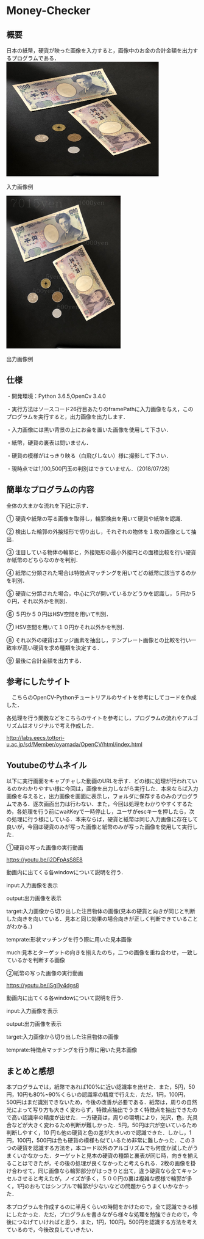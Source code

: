 # Money-Checker

## 概要
日本の紙幣，硬貨が映った画像を入力すると，画像中のお金の合計金額を出力するプログラムである．
<img src="https://github.com/kake0915/Money-Checker/blob/master/images/coins2.JPG" width="400" height="300" alt="inputImage" title="入力画像例">

入力画像例

<img src="https://github.com/kake0915/Money-Checker/blob/master/images/imageOut/coins2.jpg" width="300" height="400" alt="outputImage" title="出力画像例">

出力画像例

## 仕様
・開発環境：Python 3.6.5,OpenCv 3.4.0

・実行方法はソースコード26行目あたりのframePathに入力画像を与え，このプログラムを実行すると，出力画像を出力します．

・入力画像には黒い背景の上にお金を置いた画像を使用して下さい．

・紙幣，硬貨の裏表は問いません．

・硬貨の模様がはっきり映る（白飛びしない）様に撮影して下さい．

・現時点では1,100,500円玉の判別はできていません．（2018/07/28）

## 簡単なプログラムの内容

全体の大まかな流れを下記に示す．

①	硬貨や紙幣の写る画像を取得し，輪郭検出を用いて硬貨や紙幣を認識．

②	検出した輪郭の外接矩形で切り出し，それぞれの物体を１枚の画像として抽出．

③	注目している物体の輪郭と，外接矩形の最小外接円との面積比較を行い硬貨か紙幣のどちらなのかを判別．

④	紙幣に分類された場合は特徴点マッチングを用いてどの紙幣に該当するのかを判別．

⑤	硬貨に分類された場合，中心に穴が開いているかどうかを認識し，５円か５０円，それ以外かを判別．

⑥	５円か５０円はHSV空間を用いて判別．

⑦	HSV空間を用いて１０円かそれ以外かを判別．

⑧	それ以外の硬貨はエッジ画素を抽出し，テンプレート画像との比較を行い一致率が高い硬貨を求め種類を決定する．

⑨	最後に合計金額を出力する．


## 参考にしたサイト

　こちらのOpenCV-Pythonチュートリアルのサイトを参考にしてコードを作成した．
 
 各処理を行う関数などをこちらのサイトを参考にし，プログラムの流れやアルゴリズムはオリジナルで考え作成した．

http://labs.eecs.tottori-u.ac.jp/sd/Member/oyamada/OpenCV/html/index.html


## Youtubeのサムネイル

以下に実行画面をキャプチャした動画のURLを示す．どの様に処理が行われているのかわかりやすい様に今回は，画像を出力しながら実行した．本来ならば入力画像を与えると，出力画像を画面に表示し，フォルダに保存するのみのプログラムである．逐次画面出力は行わない．また，今回は処理をわかりやすくするため，各処理を行う前にwaitKeyで一時停止し，ユーザがescキーを押したら，次の処理に行う様にしている．本来ならば，硬貨と紙幣は同じ入力画像に存在して良いが，今回は硬貨のみが写った画像と紙幣のみが写った画像を使用して実行した．

①硬貨の写った画像の実行動画

https://youtu.be/i2DFpAsS8E8

動画内に出てくる各windowについて説明を行う．

input:入力画像を表示

output:出力画像を表示

target:入力画像から切り出した注目物体の画像(見本の硬貨と向きが同じと判断した向きを向いている．見本と同じ効果の場合向きが正しく判断できていることがわかる．)

temprate:形状マッチングを行う際に用いた見本画像

much:見本とターゲットの向きを揃えたのち，二つの画像を重ね合わせ，一致しているかを判断する画像

②紙幣の写った画像の実行動画

https://youtu.be/iSgl1y4dgs8

動画内に出てくる各windowについて説明を行う．

input:入力画像を表示

output:出力画像を表示

target:入力画像から切り出した注目物体の画像

temprate:特徴点マッチングを行う際に用いた見本画像


## まとめと感想

本プログラムでは，紙幣であれば100%に近い認識率を出せた．また，5円，50円，10円も80%~90%くらいの認識率の精度で行えた．ただ，1円，100円，500円はまだ識別できないため，今後の改善が必要である．紙幣は，周りの自然光によって写り方も大きく変わらず，特徴点抽出でうまく特徴点を抽出できたので高い認識率の精度が出せた．一方硬貨は，周りの環境により，光沢，色，光具合などが大きく変わるため判断が難しかった．5円，50円は穴が空いているため判断しやすく，10
円も他の硬貨と色の差が大きいので認識できた．しかし，1円，100円，500円は色も硬貨の模様も似ているため非常に難しかった．この３つの硬貨を認識する方法を，本コード以外のアルゴリズムでも何度か試したがうまくいかなかった．ターゲットと見本の硬貨の種類と裏表が同じ時，向きを揃えることはできたが，その後の処理が良くなかったと考えられる．2枚の画像を掛け合わせて，同じ画像なら輪郭部分がはっきりと出て，違う硬貨なら全てキャンセルさせると考えたが，ノイズが多く，５００円の裏は複雑な模様で輪郭が多く，1円のおもてはシンプルで輪郭が少ないなどの問題からうまくいかなかった．

本プログラムを作成するのに半月くらいの時間をかけたので，全て認識できる様にしたかった．ただ，プログラムを書きながら様々な処理を勉強できたので，今後につなげていければと思う．また，1円，100円，500円を認識する方法を考えているので，今後改良していきたい．





